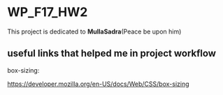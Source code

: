 # WP_F17_HW2
This project is dedicated to **MullaSadra**(Peace be upon him)

## useful links that helped me in project workflow

box-sizing:

https://developer.mozilla.org/en-US/docs/Web/CSS/box-sizing
